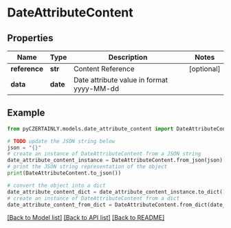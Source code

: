 # DateAttributeContent


## Properties

Name | Type | Description | Notes
------------ | ------------- | ------------- | -------------
**reference** | **str** | Content Reference | [optional] 
**data** | **date** | Date attribute value in format yyyy-MM-dd | 

## Example

```python
from pyCZERTAINLY.models.date_attribute_content import DateAttributeContent

# TODO update the JSON string below
json = "{}"
# create an instance of DateAttributeContent from a JSON string
date_attribute_content_instance = DateAttributeContent.from_json(json)
# print the JSON string representation of the object
print(DateAttributeContent.to_json())

# convert the object into a dict
date_attribute_content_dict = date_attribute_content_instance.to_dict()
# create an instance of DateAttributeContent from a dict
date_attribute_content_from_dict = DateAttributeContent.from_dict(date_attribute_content_dict)
```
[[Back to Model list]](../README.md#documentation-for-models) [[Back to API list]](../README.md#documentation-for-api-endpoints) [[Back to README]](../README.md)


